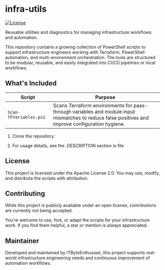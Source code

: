 # infra-utils
[![License](https://img.shields.io/badge/license-Apache%202.0-blue.svg)](LICENSE)

Reusable utilities and diagnostics for managing infrastructure workflows and automation.

This repository contains a growing collection of PowerShell scripts to support infrastructure engineers working with Terraform, PowerShell automation, and multi-environment orchestration. The tools are structured to be modular, reusable, and easily integrated into CI/CD pipelines or local workflows.

## What's Included

| Script | Purpose |
|--------|---------|
| `Scan-TFVariables.ps1` | Scans Terraform environments for pass-through variables and module input mismatches to reduce false positives and improve configuration hygiene. |

1. Clone the repository:

1. For usage details, see the .DESCRIPTION section in file

## License
This project is licensed under the Apache License 2.0. You may use, modify, and distribute the scripts with attribution.

## Contributing

While this project is publicly available under an open license, contributions are currently not being accepted.

You're welcome to use, fork, or adapt the scripts for your infrastructure work. If you find them helpful, a star or mention is always appreciated.

## Maintainer
Developed and maintained by ITByteEnthusiast, this project supports real-world infrastructure engineering needs and continuous improvement of automation workflows.
